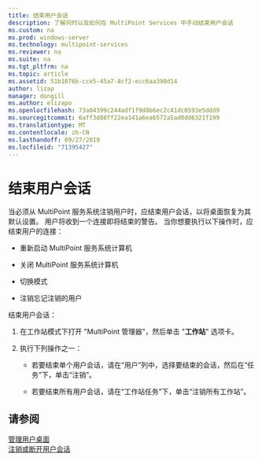 ```yaml
---
title: 结束用户会话
description: 了解何时以及如何在 MultiPoint Services 中手动结束用户会话
ms.custom: na
ms.prod: windows-server
ms.technology: multipoint-services
ms.reviewer: na
ms.suite: na
ms.tgt_pltfrm: na
ms.topic: article
ms.assetid: 51b1076b-cce5-45a7-8cf2-ecc6aa390d14
author: lizap
manager: dongill
ms.author: elizapo
ms.openlocfilehash: 73a04399c244adf1f9d8b6ec2c41dc0593e5ddd9
ms.sourcegitcommit: 6aff3d88ff22ea141a6ea6572a5ad8dd6321f199
ms.translationtype: MT
ms.contentlocale: zh-CN
ms.lasthandoff: 09/27/2019
ms.locfileid: "71395427"
---
```

# <a name="end-a-user-session"></a>结束用户会话
当必须从 MultiPoint 服务系统注销用户时，应结束用户会话，以将桌面恢复为其默认设置。 用户将收到一个连接即将结束的警告。 当你想要执行以下操作时，应结束用户的连接：  
  
-   重新启动 MultiPoint 服务系统计算机  
  
-   关闭 MultiPoint 服务系统计算机  
  
-   切换模式  
  
-   注销忘记注销的用户  
  
结束用户会话：  
  
1.  在工作站模式下打开 "MultiPoint 管理器"，然后单击 "**工作站**" 选项卡。  
  
2.  执行下列操作之一：  
  
    -   若要结束单个用户会话，请在“用户”列中，选择要结束的会话，然后在“任务”下，单击“注销”。  
  
    -   若要结束所有用户会话，请在“工作站任务”下，单击“注销所有工作站”。  
  
## <a name="see-also"></a>请参阅  
[管理用户桌面](manage-user-desktops-using-multipoint-dashboard.md)  
[注销或断开用户会话](Log-off-or-Disconnect-User-Sessions.md)